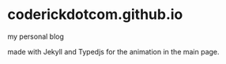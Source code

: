# coderickdotcom.github.io
my personal blog 

made with Jekyll and Typedjs for the animation in the main page.
